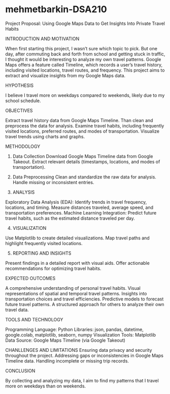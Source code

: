 # mehmetbarkin-DSA210
Project Proposal: Using Google Maps Data to Get Insights Into Private Travel Habits

INTRODUCTION AND MOTIVATION

When first starting this project, I wasn’t sure which topic to pick. But one day, after commuting back and forth from school and getting stuck in traffic, I thought it would be interesting to analyze my own travel patterns. Google Maps offers a feature called Timeline, which records a user’s travel history, including visited locations, travel routes, and frequency. This project aims to extract and visualize insights from my Google Maps data.

HYPOTHESIS

I believe I travel more on weekdays compared to weekends, likely due to my school schedule.

OBJECTIVES

Extract travel history data from Google Maps Timeline.
Than clean and preprocess the data for analysis.
Examine travel habits, including frequently visited locations, preferred routes, and modes of transportation.
Visualize travel trends using charts and graphs.

METHODOLOGY

1. Data Collection
Download Google Maps Timeline data from Google Takeout.
Extract relevant details (timestamps, locations, and modes of transportation).

2. Data Preprocessing
Clean and standardize the raw data for analysis.
Handle missing or inconsistent entries.

3. ANALYSIS

Exploratory Data Analysis (EDA):
Identify trends in travel frequency, locations, and timing.
Measure distances traveled, average speed, and transportation preferences.
Machine Learning Integration:
Predict future travel habits, such as the estimated distance traveled per day.

4. VISUALIZATION

Use Matplotlib to create detailed visualizations.
Map travel paths and highlight frequently visited locations.

5. REPORTING AND INSIGHTS

Present findings in a detailed report with visual aids.
Offer actionable recommendations for optimizing travel habits.

EXPECTED OUTCOMES

A comprehensive understanding of personal travel habits.
Visual representations of spatial and temporal travel patterns.
Insights into transportation choices and travel efficiencies.
Predictive models to forecast future travel patterns.
A structured approach for others to analyze their own travel data.

TOOLS AND TECHNOLOGY

Programming Language: Python
Libraries: json, pandas, datetime, google.colab, matplotlib, seaborn, numpy
Visualization Tools: Matplotlib
Data Source: Google Maps Timeline (via Google Takeout)

CHANLLENGES AND LIMITATIONS
Ensuring data privacy and security throughout the project.
Addressing gaps or inconsistencies in Google Maps Timeline data.
Handling incomplete or missing trip records.

CONCLUSION

By collecting and analyzing my data, I aim to find my patterns that I travel more on weekdays than on weekends.
